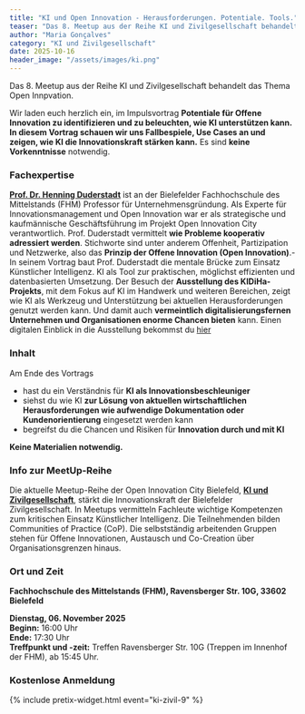 ```yaml
---
title: "KI und Open Innovation - Herausforderungen. Potentiale. Tools."
teaser: "Das 8. Meetup aus der Reihe KI und Zivilgesellschaft behandelt das Thema Open Innovation."
author: "Maria Gonçalves"
category: "KI und Zivilgesellschaft"
date: 2025-10-16
header_image: "/assets/images/ki.png"
---
```


Das 8. Meetup aus der Reihe KI und Zivilgesellschaft behandelt das Thema Open Innpvation. 

Wir laden euch herzlich ein, im Impulsvortrag **Potentiale für Offene Innovation zu identifizieren und zu beleuchten, wie KI unterstützen kann.**
**In diesem Vortrag schauen wir uns Fallbespiele, Use Cases an und zeigen, wie KI die Innovationskraft stärken kann.** 
Es sind **keine Vorkenntnisse** notwendig.

### Fachexpertise
**[Prof. Dr. Henning Duderstadt](https://www.linkedin.com/in/henning-duderstadt/)** ist an der Bielefelder Fachhochschule des Mittelstands (FHM) Professor für Unternehmensgründung. Als Experte für Innovationsmanagement und Open Innovation war er als strategische und kaufmännische Geschäftsführung im Projekt Open Innovation City verantwortlich. 
Prof. Duderstadt vermittelt **wie Probleme kooperativ adressiert werden**. Stichworte sind unter anderem Offenheit, Partizipation und Netzwerke, also das **Prinzip der Offene Innovation (Open Innovation)**.- In seinem Vortrag baut Prof. Duderstadt die mentale Brücke zum Einsatz Künstlicher Intelligenz. KI als Tool zur praktischen, möglichst effizienten und datenbasierten Umsetzung.
Der Besuch der **Ausstellung des KIDiHa-Projekts**, mit dem Fokus auf KI im Handwerk und weiteren Bereichen, zeigt wie KI als Werkzeug und Unterstützung bei aktuellen Herausforderungen genutzt werden kann. Und damit auch **vermeintlich digitalisierungsfernen Unternehmen und Organisationen enorme Chancen bieten** kann. 
Einen digitalen Einblick in die Ausstellung bekommst du [hier](https://www.ki-di-ha.de/angebote-fuer-das-handwerk/ausstellung-1/)

### Inhalt
Am Ende des Vortrags
- hast du ein Verständnis für **KI als Innovationsbeschleuniger**
- siehst du wie KI **zur Lösung von aktuellen wirtschaftlichen Herausforderungen wie aufwendige Dokumentation oder Kundenorientierung** eingesetzt werden kann
- begreifst du die Chancen und Risiken für **Innovation durch und mit KI**

**Keine Materialien notwendig.**


### Info zur MeetUp-Reihe
Die aktuelle Meetup-Reihe der Open Innovation City Bielefeld, [**KI und Zivilgesellschaft**](https://oic-bielefeld.de/ki/), stärkt die Innovationskraft der Bielefelder Zivilgesellschaft. In Meetups vermitteln Fachleute wichtige Kompetenzen zum kritischen Einsatz Künstlicher Intelligenz. Die Teilnehmenden bilden Communities of Practice (CoP). Die selbstständig arbeitenden Gruppen stehen für Offene Innovationen, Austausch und Co-Creation über Organisationsgrenzen hinaus.

### Ort und Zeit
**Fachhochschule des Mittelstands (FHM), Ravensberger Str. 10G, 33602 Bielefeld**

**Dienstag, 06. November 2025**<br>
**Beginn:** 16:00 Uhr<br>
**Ende:** 17:30 Uhr<br>
**Treffpunkt und -zeit:** Treffen Ravensberger Str. 10G (Treppen im Innenhof der FHM), ab 15:45 Uhr.

### Kostenlose Anmeldung
{% include pretix-widget.html event="ki-zivil-9" %}

